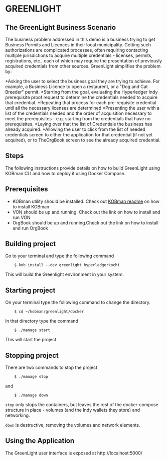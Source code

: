 # GREENLIGHT

## The GreenLight Business Scenario
The business problem addressed in this demo is a business trying to get Business Permits and Licences in their local municipality. Getting such authorizations are complicated processes, often requiring contacting multiple jurisdictions to acquire multiple credentials - licenses, permits, registrations, etc., each of which may require the presentation of previously acquired credentials from other sources. GreenLight simplifies the problem by:

*Asking the user to select the business goal they are trying to achieve. For example, a Business Licence to open a restaurent, or a "Dog and Cat Breeder" permit.
*Starting from the goal, evaluating the Hyperledger Indy prerequisite proof request to determine the credentials needed to acquire that credential.
*Repeating that process for each pre-requisite credential until all the necessary licenses are determined
*Presenting the user with a list of the credentials needed and the order of acquisition necessary to meet the prerequisites - e.g. starting from the credentials that have no prerequisites.
*Laying over that the list of Credentials the business has already acquired.
*Allowing the user to click from the list of needed credentials screen to either the application for that credential (if not yet acquired), or to TheOrgBook screen to see the already acquired credential.
## Steps
The following instructions provide details on how to build GreenLight using KOBman CLI and how to deploy it using Docker Compose. 

## Prerequisites
* KOBman utility should be installed. Check out <a href="https://github.com/EtricKombat/KOBman/blob/master/README.md">KOBman  readme</a> on how to install KOBman   
* VON should be up and running. Check out the link on how to install and run VON
* OrgBook should be up and running.Check out the link on how to install and run OrgBook

## Building project

Go to your terminal and type the following command

        $ kob install --dev greenlight hyperledgerkochi

This will build the Greenlight environment in your system.

## Starting project

On your terminal type the following command to change the directory.

        $ cd ~/kobman/greenlight/docker
        
In that directory type the command

        $ ./manage start

This will start the project.

## Stopping project

There are two commands to stop the project

        $ ./manage stop

and

        $ ./manage down
        
`stop` only stops the containers, but leaves the rest of the docker-compose structure in place - volumes (and the Indy wallets they store) and networking.

`down` is destructive, removing the volumes and network elements.
        
## Using the Application

The GreenLight user interface is exposed at http://localhost:5000/
        



